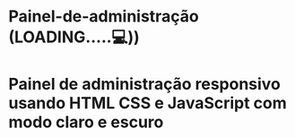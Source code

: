 # Painel-de-administração  (LOADING.....💻))
<h1>  Painel de administração responsivo usando HTML CSS e JavaScript com modo claro e escuro </h1>


